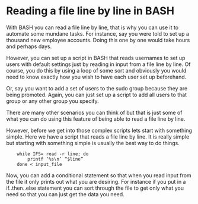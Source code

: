 # Reading a file line by line in BASH

With BASH you can read a file line by line, that is why you can use it to automate some mundane tasks. For instance, say you were told to set up a thousand new employee accounts. Doing this one by one would take hours and perhaps days.

However, you can set up a script in BASH that reads usernames to set up users with default settings just by reading in input from a file line by line. Of course, you do this by using a loop of some sort and obviously you would need to know exactly how you wish to have each user set up beforehand.

Or, say you want to add a set of users to the sudo group because they are being promoted. Again, you can just set up a script to add all users to that group or any other group you specify.

There are many other scenarios you can think of but that is just some of what you can do using this feature of being able to read a file line by line.

However, before we get into those complex scripts lets start with something simple. Here we have a script that reads a file line by line. It is really simple but starting with something simple is usually the best way to do things.
```
    while IFS= read -r line; do
	    printf ‘%s\n’ “$line”
    done < input_file
```
Now, you can add a conditional statement so that when you read input from the file it only prints out what you are desiring. For instance if you put in a if..then..else statement you can sort through the file to get only what you need so that you can just get the data you need.
